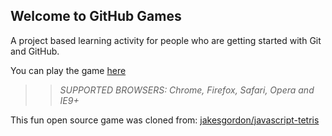 ## Welcome to GitHub Games

A project based learning activity for people who are getting started with Git and GitHub.

You can play the game [here](https://GeorgeTechnology.github.io/github-games/)

>> _*SUPPORTED BROWSERS*: Chrome, Firefox, Safari, Opera and IE9+_

This fun open source game was cloned from: [jakesgordon/javascript-tetris](https://github.com/jakesgordon/javascript-tetris)
